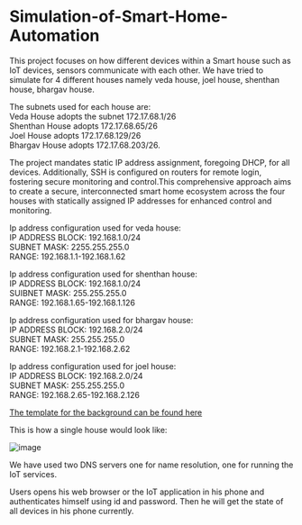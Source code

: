 <h1>Simulation-of-Smart-Home-Automation</h1>
This project focuses on how different devices within a Smart house such as IoT devices, sensors communicate with each other. We have tried to simulate for 4 different houses namely veda house, joel house, shenthan house, bhargav house.



The subnets used for each house are: <br/>
Veda House adopts the subnet 172.17.68.1/26 <br/>
Shenthan House adopts 172.17.68.65/26 <br/>
Joel House adopts 172.17.68.129/26 <br/>
Bhargav House adopts 172.17.68.203/26.

The project mandates static IP address assignment, foregoing DHCP, for all devices.
Additionally, SSH is configured on routers for remote login, fostering secure
monitoring and control.This comprehensive approach aims to create a secure,
interconnected smart home ecosystem across the four houses with statically
assigned IP addresses for enhanced control and monitoring.

Ip address configuration used for veda house:<br/>
IP ADDRESS BLOCK: 192.168.1.0/24<br/>
SUBNET MASK: 2255.255.255.0<br/>
RANGE: 192.168.1.1-192.168.1.62<br/>

Ip address configuration used for shenthan house:<br/>
IP ADDRESS BLOCK: 192.168.1.0/24<br/>
SUIBNET MASK: 255.255.255.0<br/>
RANGE: 192.168.1.65-192.168.1.126<br/>

Ip address configuration used for bhargav house:<br/>
IP ADDRESS BLOCK: 192.168.2.0/24<br/>
SUBNET MASK: 255.255.255.0<br/>
RANGE: 192.168.2.1-192.168.2.62<br/>

Ip address configuration used for joel house:<br/>
IP ADDRESS BLOCK: 192.168.2.0/24<br/>
SUBNET MASK: 255.255.255.0<br/>
RANGE: 192.168.2.65-192.168.2.126<br/>

<a href="https://www.pinterest.com.au/pin/sykati--508906826651757404/">The template for the background can be found here</a>

This is how a single house would look like:

![image](https://github.com/q35u437/Simulation-of-Smart-Home-Automation/assets/35828699/ccf80a14-a5cc-454b-8928-716829e48fce)

We have used two DNS servers one for name resolution, one for running the IoT services.

Users opens his web browser or the IoT application in his phone and authenticates himself using id and password. Then he will get the state of all devices in his phone currently.

